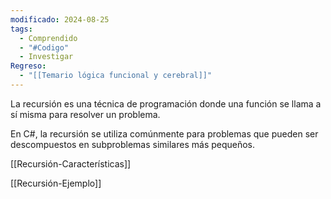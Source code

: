 ```yaml
---
modificado: 2024-08-25
tags:
  - Comprendido
  - "#Codigo"
  - Investigar
Regreso:
  - "[[Temario lógica funcional y cerebral]]"
---
```

La recursión es una técnica de programación donde una función se llama a sí misma para resolver un problema. 

En C#, la recursión se utiliza comúnmente para problemas que pueden ser descompuestos en subproblemas similares más pequeños.

[[Recursión-Características]]

[[Recursión-Ejemplo]]

